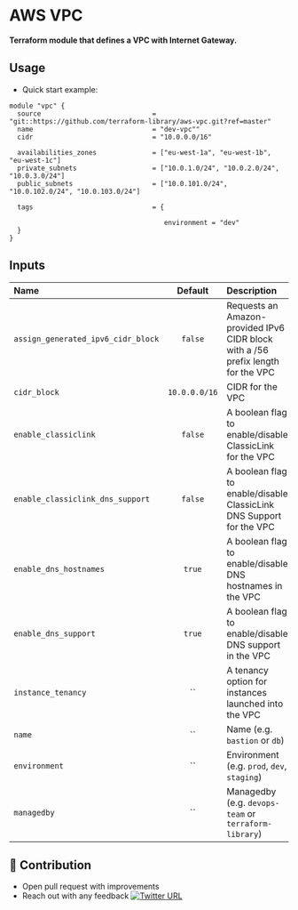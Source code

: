 # AWS VPC

**Terraform module that defines a VPC with Internet Gateway.**


## Usage

* Quick start example:

```hcl
module "vpc" {
  source                            = "git::https://github.com/terraform-library/aws-vpc.git?ref=master"
  name                              = "dev-vpc""
  cidr                              = "10.0.0.0/16"                           
  
  availabilities_zones              = ["eu-west-1a", "eu-west-1b", "eu-west-1c"]
  private_subnets                   = ["10.0.1.0/24", "10.0.2.0/24", "10.0.3.0/24"]
  public_subnets                    = ["10.0.101.0/24", "10.0.102.0/24", "10.0.103.0/24"]

  tags                              = {
  
                                       environment = "dev"
  }
}
```



## Inputs

| Name                               |    Default    | Description                                                                      | Required |
|:-----------------------------------|:-------------:|:---------------------------------------------------------------------------------|:--------:|
| `assign_generated_ipv6_cidr_block` |    `false`    | Requests an Amazon-provided IPv6 CIDR block with a /56 prefix length for the VPC |    No    |
| `cidr_block`                       | `10.0.0.0/16` | CIDR for the VPC                                                                 |    No    |
| `enable_classiclink`               |    `false`    | A boolean flag to enable/disable ClassicLink for the VPC                         |    No    |
| `enable_classiclink_dns_support`   |    `false`    | A boolean flag to enable/disable ClassicLink DNS Support for the VPC             |    No    |
| `enable_dns_hostnames`             |    `true`     | A boolean flag to enable/disable DNS hostnames in the VPC                        |    No    |
| `enable_dns_support`               |    `true`     | A boolean flag to enable/disable DNS support in the VPC                          |    No    |
| `instance_tenancy`                 |      ``       | A tenancy option for instances launched into the VPC                             |    No    |
| `name`                             |      ``       | Name  (e.g. `bastion` or `db`)                                                   |    Yes   |
| `environment`                      |      ``       | Environment (e.g. `prod`, `dev`, `staging`)                                      |    Yes   |
| `managedby`                        |      ``       | Managedby (e.g. `devops-team` or `terraform-library`)                            |    Yes   |

       
## 👬 Contribution

- Open pull request with improvements
- Reach out with any feedback [![Twitter URL](https://img.shields.io/twitter/url/https/twitter.com/anmol_nagpal.svg?style=social&label=Follow%20anmolnagpal)](https://twitter.com/anmol_nagpal)
                                         
